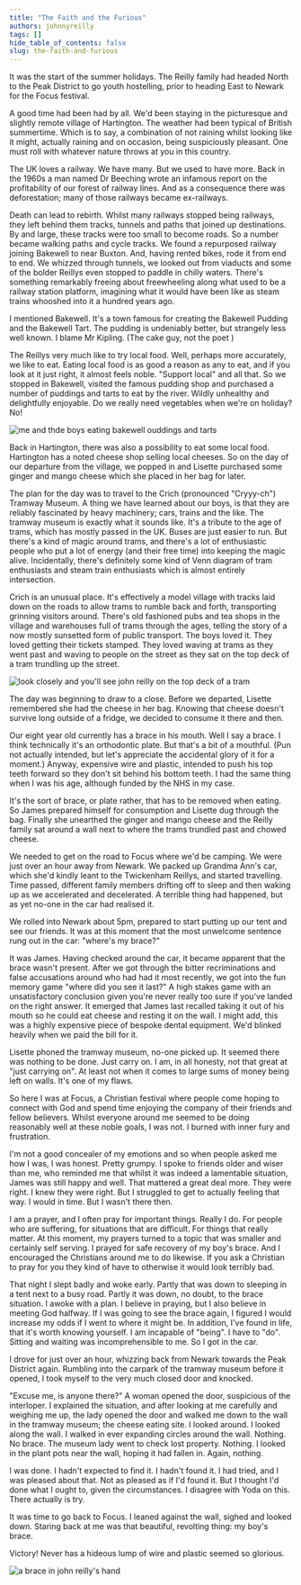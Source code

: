 ```yaml
---
title: "The Faith and the Furious"
authors: johnnyreilly
tags: []
hide_table_of_contents: false
slug: the-faith-and-furious
---
```

It was the start of the summer holidays. The Reilly family had headed North to the Peak District to go youth hostelling, prior to heading East to Newark for the Focus festival.

A good time had been had by all. We'd been staying in the picturesque and slightly remote village of Hartington. The weather had been typical of British summertime. Which is to say, a combination of not raining whilst looking like it might, actually raining and on occasion, being suspiciously pleasant. One must roll with whatever nature throws at you in this country.

The UK loves a railway. We have many. But we used to have more. Back in the 1960s a man named Dr Beeching wrote an infamous report on the profitability of our forest of railway lines. And as a consequence there was deforestation; many of those railways became ex-railways.

Death can lead to rebirth. Whilst many railways stopped being railways, they left behind them tracks, tunnels and paths that joined up destinations. By and large, these tracks were too small to become roads. So a number became walking paths and cycle tracks. We found a repurposed railway joining Bakewell to near Buxton. And, having rented bikes, rode it from end to end. We whizzed through tunnels, we looked out from viaducts and some of the bolder Reillys even stopped to paddle in chilly waters. There's something remarkably freeing about freewheeling along what used to be a railway station platform, imagining what it would have been like as steam trains whooshed into it a hundred years ago.

I mentioned Bakewell. It's a town famous for creating the Bakewell Pudding and the Bakewell Tart. The pudding is undeniably better, but strangely less well known. I blame Mr Kipling. (The cake guy, not the poet )

The Reillys very much like to try local food. Well, perhaps more accurately, we like to eat. Eating local food is as good a reason as any to eat, and if you look at it just right, it almost feels noble. "Support local" and all that. So we stopped in Bakewell, visited the famous pudding shop and purchased a number of puddings and tarts to eat by the river. Wildly unhealthy and delightfully enjoyable. Do we really need vegetables when we're on holiday? No!

![me and thde boys eating bakewell ouddings and tarts](bakewell-puddings-and-tarts.jpeg)

Back in Hartington, there was also a possibility to eat some local food. Hartington has a noted cheese shop selling local cheeses. So on the day of our departure from the village, we popped in and Lisette purchased some ginger and mango cheese which she placed in her bag for later.

The plan for the day was to travel to the Crich (pronounced "Cryyy-ch") Tramway Museum. A thing we have learned about our boys, is that they are reliably fascinated by heavy machinery; cars, trains and the like. The tramway museum is exactly what it sounds like. It's a tribute to the age of trams, which has mostly passed in the UK. Buses are just easier to run. But there's a kind of magic around trams, and there's a lot of enthusiastic people who put a lot of energy (and their free time) into keeping the magic alive. Incidentally, there's definitely some kind of Venn diagram of tram enthusiasts and steam train enthusiasts which is almost entirely intersection.

Crich is an unusual place. It's effectively a model village with tracks laid down on the roads to allow trams to rumble back and forth, transporting grinning visitors around. There's old fashioned pubs and tea shops in the village and warehouses full of trams through the ages, telling the story of a now mostly sunsetted form of public transport. The boys loved it. They loved getting their tickets stamped. They loved waving at trams as they went past and waving to people on the street as they sat on the top deck of a tram trundling up the street.

![look closely and you'll see john reilly on the top deck of a tram](tram.jpeg)

The day was beginning to draw to a close. Before we departed, Lisette remembered she had the cheese in her bag. Knowing that cheese doesn't survive long outside of a fridge, we decided to consume it there and then.

Our eight year old currently has a brace in his mouth. Well I say a brace. I think technically it's an orthodontic plate. But that's a bit of a mouthful. (Pun not actually intended, but let's appreciate the accidental glory of it for a moment.) Anyway, expensive wire and plastic, intended to push his top teeth forward so they don't sit behind his bottom teeth. I had the same thing when I was his age, although funded by the NHS in my case.

It's the sort of brace, or plate rather, that has to be removed when eating. So James prepared himself for consumption and Lisette dug through the bag. Finally she unearthed the ginger and mango cheese and the Reilly family sat around a wall next to where the trams trundled past and chowed cheese.

We needed to get on the road to Focus where we'd be camping. We were just over an hour away from Newark. We packed up Grandma Ann's car, which she'd kindly leant to the Twickenham Reillys, and started travelling. Time passed, different family members drifting off to sleep and then waking up as we accelerated and decelerated. A terrible thing had happened, but as yet no-one in the car had realised it.

We rolled into Newark about 5pm, prepared to start putting up our tent and see our friends. It was at this moment that the most unwelcome sentence rung out in the car: "where's my brace?"

It was James. Having checked around the car, it became apparent that the brace wasn't present. After we got through the bitter recriminations and false accusations around who had had it most recently, we got into the fun memory game "where did you see it last?" A high stakes game with an unsatisfactory conclusion given you're never really too sure if you've landed on the right answer. It emerged that James last recalled taking it out of his mouth so he could eat cheese and resting it on the wall. I might add, this was a highly expensive piece of bespoke dental equipment. We'd blinked heavily when we paid the bill for it.

Lisette phoned the tramway museum, no-one picked up. It seemed there was nothing to be done. Just carry on. I am, in all honesty, not that great at "just carrying on". At least not when it comes to large sums of money being left on walls. It's one of my flaws.

So here I was at Focus, a Christian festival where people come hoping to connect with God and spend time enjoying the company of their friends and fellow believers. Whilst everyone around me seemed to be doing reasonably well at these noble goals, I was not. I burned with inner fury and frustration.

I'm not a good concealer of my emotions and so when people asked me how I was, I was honest. Pretty grumpy. I spoke to friends older and wiser than me, who reminded me that whilst it was indeed a lamentable situation, James was still happy and well. That mattered a great deal more. They were right. I knew they were right. But I struggled to get to actually feeling that way. I would in time. But I wasn't there then.

I am a prayer, and I often pray for important things. Really I do. For people who are suffering, for situations that are difficult. For things that really matter. At this moment, my prayers turned to a topic that was smaller and certainly self serving. I prayed for safe recovery of my boy's brace. And I encouraged the Christians around me to do likewise. If you ask a Christian to pray for you they kind of have to otherwise it would look terribly bad.

That night I slept badly and woke early. Partly that was down to sleeping in a tent next to a busy road. Partly it was down, no doubt, to the brace situation. I awoke with a plan. I believe in praying, but I also believe in meeting God halfway. If I was going to see the brace again, I figured I would increase my odds if I went to where it might be. In addition, I've found in life, that it's worth knowing yourself. I am incapable of "being". I have to "do". Sitting and waiting was incomprehensible to me. So I got in the car.

I drove for just over an hour, whizzing back from Newark towards the Peak District again. Rumbling into the carpark of the tramway museum before it opened, I took myself to the very much closed door and knocked.

"Excuse me, is anyone there?" A woman opened the door, suspicious of the interloper. I explained the situation, and after looking at me carefully and weighing me up, the lady opened the door and walked me down to the wall in the tramway museum; the cheese eating site. I looked around. I looked along the wall. I walked in ever expanding circles around the wall. Nothing. No brace. The museum lady went to check lost property. Nothing. I looked in the plant pots near the wall, hoping it had fallen in. Again, nothing.

I was done. I hadn't expected to find it. I hadn't found it. I had tried, and I was pleased about that. Not as pleased as if I'd found it. But I thought I'd done what I ought to, given the circumstances. I disagree with Yoda on this. There actually is try.

It was time to go back to Focus. I leaned against the wall, sighed and looked down. Staring back at me was that beautiful, revolting thing: my boy's brace.

Victory! Never has a hideous lump of wire and plastic seemed so glorious.

![a brace in john reilly's hand](the-plate-recovered.jpeg)


